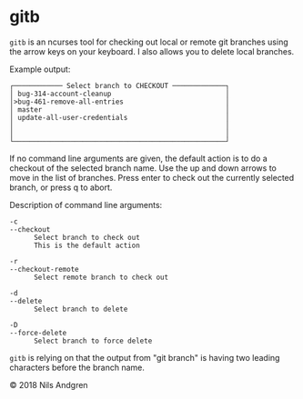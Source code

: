 # gitb

`gitb` is an ncurses tool for checking out local or remote git
branches using the arrow keys on your keyboard. I also allows
you to delete local branches.

Example output:

    ┌──────────── Select branch to CHECKOUT ─────────────┐
    │ bug-314-account-cleanup                            │
    │>bug-461-remove-all-entries                         │
    │ master                                             │
    │ update-all-user-credentials                        │
    │                                                    │
    │                                                    │
    └────────────────────────────────────────────────────┘


If no command line arguments are given, the default action
is to do a checkout of the selected branch name. 
Use the up and down arrows to move in the list of branches.
Press enter to check out the currently selected branch, or
press q to abort.

Description of command line arguments:

    -c
    --checkout
          Select branch to check out
          This is the default action

    -r
    --checkout-remote
          Select remote branch to check out

    -d
    --delete
          Select branch to delete

    -D
    --force-delete
          Select branch to force delete


`gitb` is relying on that the output from "git branch" is
having two leading characters before the branch name.

 © 2018 Nils Andgren

